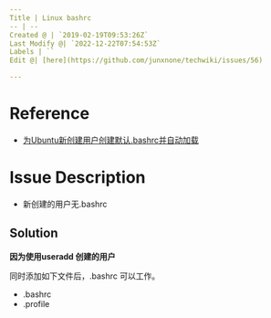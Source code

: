 ```yaml
---
Title | Linux bashrc
-- | --
Created @ | `2019-02-19T09:53:26Z`
Last Modify @| `2022-12-22T07:54:53Z`
Labels | ``
Edit @| [here](https://github.com/junxnone/techwiki/issues/56)

---
```

#  Reference
- [为Ubuntu新创建用户创建默认.bashrc并自动加载](为Ubuntu新创建用户创建默认.bashrc并自动加载)


# Issue Description
-  新创建的用户无.bashrc 

## Solution

**因为使用useradd 创建的用户**


同时添加如下文件后，.bashrc 可以工作。
- .bashrc
- .profile


